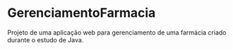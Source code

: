# GerenciamentoFarmacia
Projeto de uma aplicação web para gerenciamento de uma farmácia criado durante o estudo de Java.
